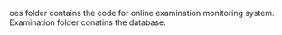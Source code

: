oes folder contains the code for online examination monitoring system.
Examination folder conatins the database.
